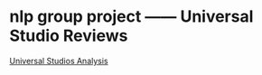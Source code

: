 # nlp group project —— Universal Studio Reviews
[Universal Studios Analysis](https://colab.research.google.com/drive/1MRbpxHH8Ht0WaeQ0cogDDCtvWoTwTltI?usp=sharing)
